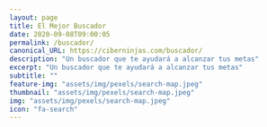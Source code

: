 ```yaml
---
layout: page
title: El Mejor Buscador
date: 2020-09-08T09:00:05
permalink: /buscador/
canonical_URL: https://ciberninjas.com/buscador/
description: "Un buscador que te ayudará a alcanzar tus metas"
excerpt: "Un buscador que te ayudará a alcanzar tus metas"
subtitle: ""
feature-img: "assets/img/pexels/search-map.jpeg"
thumbnail: "assets/img/pexels/search-map.jpeg"
img: "assets/img/pexels/search-map.jpeg"
icon: "fa-search"
---
```


<script async src='https://cse.google.com/cse.js?cx=034f449078f9bd39e'></script><div class="gcse-searchbox-only"></div>

<script async src='https://cse.google.com/cse.js?cx=034f449078f9bd39e'></script><div class="gcse-searchresults-only"></div>